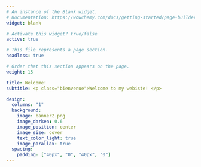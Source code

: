 ```yaml
---
# An instance of the Blank widget.
# Documentation: https://wowchemy.com/docs/getting-started/page-builder/
widget: blank

# Activate this widget? true/false
active: true

# This file represents a page section.
headless: true

# Order that this section appears on the page.
weight: 15

title: Welcome!
subtitle: <p class="bienvenue">Welcome to my webiste! </p>

design:
  columns: "1"
  background:
    image: banner2.png
    image_darken: 0.6
    image_position: center
    image_size: cover
    text_color_light: true
    image_parallax: true
  spacing:
    padding: ["40px", "0", "40px", "0"]
---
```


